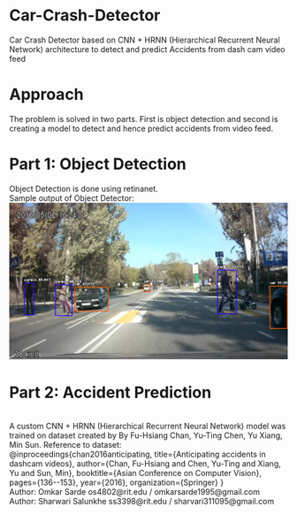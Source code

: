 # Car-Crash-Detector
 Car Crash Detector based on CNN + HRNN (Hierarchical Recurrent Neural Network) architecture to detect and predict Accidents from dash cam video feed
# Approach
The problem is solved in two parts. First is object detection and second is creating a model to detect and hence predict accidents from video feed.
# Part 1: Object Detection
Object Detection is done using retinanet.
<br>
Sample output of Object Detector:
![Screenshot](objectDetectorOutput.jpg)
<br>
# Part 2: Accident Prediction
<br>
A custom CNN + HRNN (Hierarchical Recurrent Neural Network) model was trained on dataset created by By Fu-Hsiang Chan, Yu-Ting Chen, Yu Xiang, Min Sun.
Reference to dataset:
<br>
@inproceedings{chan2016anticipating,
    title={Anticipating accidents in dashcam videos},
    author={Chan, Fu-Hsiang and Chen, Yu-Ting and Xiang, Yu and Sun, Min},
    booktitle={Asian Conference on Computer Vision},
    pages={136--153},
    year={2016},
    organization={Springer}
}
<br>
Author: Omkar Sarde os4802@rit.edu / omkarsarde1995@gmail.com
Author: Sharwari Salunkhe ss3398@rit.edu / sharvari311095@gmail.com
